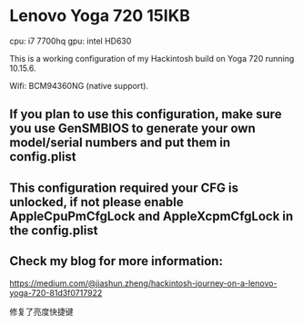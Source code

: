 # Lenovo Yoga 720 15IKB
cpu: i7 7700hq
gpu: intel HD630

This is a working configuration of my Hackintosh build on Yoga 720 running 10.15.6. 

Wifi: BCM94360NG (native support).

## If you plan to use this configuration, make sure you use GenSMBIOS to generate your own model/serial numbers and put them in config.plist

## This configuration required your CFG is unlocked, if not please enable AppleCpuPmCfgLock and AppleXcpmCfgLock in the config.plist

## Check my blog for more information:
https://medium.com/@jiashun.zheng/hackintosh-journey-on-a-lenovo-yoga-720-81d3f0717922


修复了亮度快捷键
